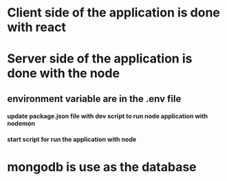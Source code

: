 # Client side of the application is done with react

# Server side of the application is done with the node

## environment variable are in the .env file
#### update package.json file with dev script to run node application with nodemon
#### start script for run the application with node 

# mongodb is use as the database
